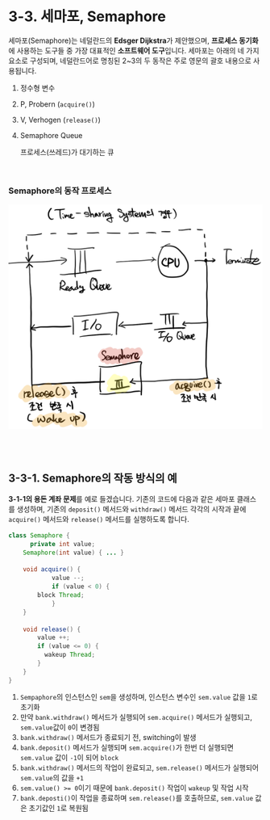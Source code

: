 # 3-3. 세마포, Semaphore

세마포(Semaphore)는 네덜란드의 **Edsger Dijkstra**가 제안했으며, **프로세스 동기화**에 사용하는 도구들 중 가장 대표적인 **소프트웨어 도구**입니다. 세마포는 아래의 네 가지 요소로 구성되며, 네덜란드어로 명칭된 2~3의 두 동작은 주로 영문의 괄호 내용으로 사용됩니다.

1. 정수형 변수

2. P, Probern (`acquire()`)

3. V, Verhogen (`release()`)

4. Semaphore Queue

   프로세스(쓰레드)가 대기하는 큐

<br>

### Semaphore의 동작 프로세스

![Semaphore_Structure](assets/Semaphore_Process.png)



<br>

<br>

## 3-3-1. Semaphore의 작동 방식의 예

**3-1-1의 용돈 계좌 문제**를 예로 들겠습니다. 기존의 코드에 다음과 같은 세마포 클래스를 생성하며, 기존의 `deposit()` 메서드와 `withdraw()` 메서드 각각의 시작과 끝에 `acquire()` 메서드와 `release()` 메서드를 실행하도록 합니다.

```java
class Semaphore {
	  private int value;
    Semaphore(int value) { ... }

  	void acquire() {
		  	value --;
    		if (value < 0) {
       	block Thread;
    		}
    }
  	
  	void release() {
      	value ++;
      	if (value <= 0) {
          wakeup Thread;
        }
    }
}
```

1. `Sempaphore`의 인스턴스인 `sem`을 생성하며, 인스턴스 변수인 `sem.value` 값을 `1`로 초기화
2. 만약 `bank.withdraw()` 메서드가 실행되어 `sem.acquire()` 메서드가 실행되고,  `sem.value`값이 `0`이 변경됨
3. `bank.withdraw()` 메서드가 종료되기 전, switching이 발생
4. `bank.deposit()` 메서드가 실행되며 `sem.acquire()`가 한번 더 실행되면 `sem.value` 값이 `-1`이 되어 `block`
5. `bank.withdraw()` 메서드의 작업이 완료되고, `sem.release()` 메서드가 실행되어 `sem.value`의 값을 `+1`
6. `sem.value() >= 0`이기 때문에 `bank.deposit()` 작업이 `wakeup` 및 작업 시작
7. `bank.deposti()`이 작업을 종료하며 `sem.release()`를 호출하므로, `sem.value` 값은 초기값인 `1`로 복원됨


